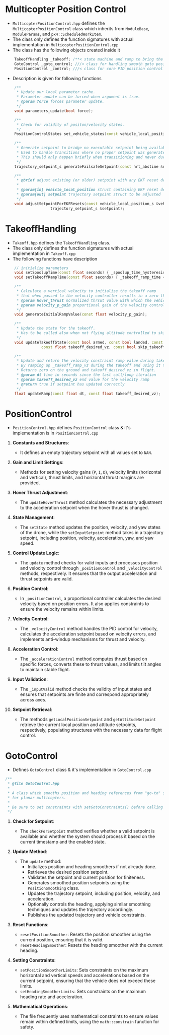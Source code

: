 # Multicopter Position Control 
- `MulticopterPositionControl.hpp` defines the `MulticopterPositionControl` class which inherits from `ModuleBase`, `ModuleParams`, and `px4::ScheduledWorkItem`. 
- The class only defines the function sigmatures with actual implementation in `MulticopterPositionControl.cpp`
- The class has the following objects created inside it

```cpp
    TakeoffHandling _takeoff; /**< state machine and ramp to bring the vehicle off the ground without jumps */
	GotoControl _goto_control; ///< class for handling smooth goto position setpoints
	PositionControl _control; ///< class for core PID position control
```

- Description is given for following functions

```cpp
	/**
	 * Update our local parameter cache.
	 * Parameter update can be forced when argument is true.
	 * @param force forces parameter update.
	 */
	void parameters_update(bool force);

	/**
	 * Check for validity of positon/velocity states.
	 */
	PositionControlStates set_vehicle_states(const vehicle_local_position_s &local_pos, const float dt_s);

	/**
	 * Generate setpoint to bridge no executable setpoint being available.
	 * Used to handle transitions where no proper setpoint was generated yet and when the received setpoint is invalid.
	 * This should only happen briefly when transitioning and never during mode operation or by design.
	 */
	trajectory_setpoint_s generateFailsafeSetpoint(const hrt_abstime &now, const PositionControlStates &states, bool warn);

	/**
	 * @brief adjust existing (or older) setpoint with any EKF reset deltas and update the local counters
	 *
	 * @param[in] vehicle_local_position struct containing EKF reset deltas and counters
	 * @param[out] setpoint trajectory setpoint struct to be adjusted
	 */
	void adjustSetpointForEKFResets(const vehicle_local_position_s &vehicle_local_position,
					trajectory_setpoint_s &setpoint);
```

# TakeoffHandling
- `Takeoff.hpp` defines the `TakeoffHandling` class.
- The class only defines the function sigmatures with actual implementation in `Takeoff.cpp`
- The following functions have description 
```cpp
	// initialize parameters
	void setSpoolupTime(const float seconds) { _spoolup_time_hysteresis.set_hysteresis_time_from(false, seconds * 1_s); }
	void setTakeoffRampTime(const float seconds) { _takeoff_ramp_time = seconds; }

	/**
	 * Calculate a vertical velocity to initialize the takeoff ramp
	 * that when passed to the velocity controller results in a zero throttle setpoint.
	 * @param hover_thrust normalized thrsut value with which the vehicle hovers
	 * @param velocity_p_gain proportional gain of the velocity controller to calculate the thrust
	 */
	void generateInitialRampValue(const float velocity_p_gain);

	/**
	 * Update the state for the takeoff.
	 * Has to be called also when not flying altitude controlled to skip the takeoff and not do it in flight when switching mode.
	 */
	void updateTakeoffState(const bool armed, const bool landed, const bool want_takeoff,
				const float takeoff_desired_vz, const bool skip_takeoff, const hrt_abstime &now_us);

	/**
	 * Update and return the velocity constraint ramp value during takeoff.
	 * By ramping up _takeoff_ramp_vz during the takeoff and using it to constain the maximum climb rate a smooth takeoff behavior is achieved.
	 * Returns zero on the ground and takeoff_desired_vz in flight.
	 * @param dt time in seconds since the last call/loop iteration
	 * @param takeoff_desired_vz end value for the velocity ramp
	 * @return true if setpoint has updated correctly
	 */
	float updateRamp(const float dt, const float takeoff_desired_vz);
```

# PositionControl
- `PositionControl.hpp` defines `PositionControl` class & it's implementation is in `PositionControl.cpp`

1. **Constants and Structures**: 
   - It defines an empty trajectory setpoint with all values set to `NAN`.

3. **Gain and Limit Settings**:
   - Methods for setting velocity gains (`P`, `I`, `D`), velocity limits (horizontal and vertical), thrust limits, and horizontal thrust margins are provided. 

4. **Hover Thrust Adjustment**:
   - The `updateHoverThrust` method calculates the necessary adjustment to the acceleration setpoint when the hover thrust is changed.

5. **State Management**:
   - The `setState` method updates the position, velocity, and yaw states of the drone, while the `setInputSetpoint` method takes in a trajectory setpoint, including position, velocity, acceleration, yaw, and yaw speed.

6. **Control Update Logic**:
   - The `update` method checks for valid inputs and processes position and velocity control through `_positionControl` and `_velocityControl` methods, respectively. It ensures that the output acceleration and thrust setpoints are valid.

7. **Position Control**:
   - In `_positionControl`, a proportional controller calculates the desired velocity based on position errors. It also applies constraints to ensure the velocity remains within limits.

8. **Velocity Control**:
   - The `_velocityControl` method handles the PID control for velocity, calculates the acceleration setpoint based on velocity errors, and implements anti-windup mechanisms for thrust and velocity.

9. **Acceleration Control**:
   - The `_accelerationControl` method computes thrust based on specific forces, converts these to thrust values, and limits tilt angles to maintain stable flight.

10. **Input Validation**:
    - The `_inputValid` method checks the validity of input states and ensures that setpoints are finite and correspond appropriately across axes.

11. **Setpoint Retrieval**:
    - The methods `getLocalPositionSetpoint` and `getAttitudeSetpoint` retrieve the current local position and attitude setpoints, respectively, populating structures with the necessary data for flight control.

# GotoControl
- Defines `GotoControl` class & it's implementation in `GotoControl.cpp`
```cpp
/**
 * @file GotoControl.hpp
 *
 * A class which smooths position and heading references from "go-to" setpoints
 * for planar multicopters.
 *
 * Be sure to set constraints with setGotoConstraints() before calling the update() method for the first time
 */
```
1. **Check for Setpoint**:
   - The `checkForSetpoint` method verifies whether a valid setpoint is available and whether the system should process it based on the current timestamp and the enabled state.

2. **Update Method**:
   - The `update` method:
     - Initializes position and heading smoothers if not already done.
     - Retrieves the desired position setpoint.
     - Validates the setpoint and current position for finiteness.
     - Generates smoothed position setpoints using the `PositionSmoothing` class.
     - Updates the trajectory setpoint, including position, velocity, and acceleration.
     - Optionally controls the heading, applying similar smoothing techniques and updates the trajectory accordingly.
     - Publishes the updated trajectory and vehicle constraints.

3. **Reset Functions**:
   - `resetPositionSmoother`: Resets the position smoother using the current position, ensuring that it is valid.
   - `resetHeadingSmoother`: Resets the heading smoother with the current heading.

4. **Setting Constraints**:
   - `setPositionSmootherLimits`: Sets constraints on the maximum horizontal and vertical speeds and accelerations based on the current setpoint, ensuring that the vehicle does not exceed these limits.
   - `setHeadingSmootherLimits`: Sets constraints on the maximum heading rate and acceleration.

5. **Mathematical Operations**:
   - The file frequently uses mathematical constraints to ensure values remain within defined limits, using the `math::constrain` function for safety.
